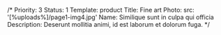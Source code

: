 /*
Priority: 3
Status: 1
Template: product
Title: Fine art
Photo:
  src: '[%uploads%]/page1-img4.jpg'
Name: Similique sunt in culpa qui officia
Description: Deserunt mollitia animi, id est laborum et dolorum fuga.
*/
